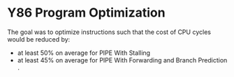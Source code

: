 # Y86 Program Optimization

The goal was to optimize instructions such that the cost of CPU cycles would be reduced by:
- at least 50% on average for PIPE With Stalling
- at least 45% on average for PIPE With Forwarding and Branch Prediction
.